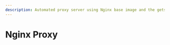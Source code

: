 ```yaml
---
description: Automated proxy server using Nginx base image and the getssl script.
---
```


# Nginx Proxy

